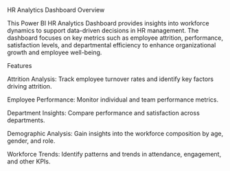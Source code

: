 HR Analytics Dashboard
Overview

This Power BI HR Analytics Dashboard provides insights into workforce dynamics to support data-driven decisions in HR management. The dashboard focuses on key metrics such as employee attrition, performance, satisfaction levels, and departmental efficiency to enhance organizational growth and employee well-being.

Features

Attrition Analysis: Track employee turnover rates and identify key factors driving attrition.

Employee Performance: Monitor individual and team performance metrics.

Department Insights: Compare performance and satisfaction across departments.

Demographic Analysis: Gain insights into the workforce composition by age, gender, and role.

Workforce Trends: Identify patterns and trends in attendance, engagement, and other KPIs.

